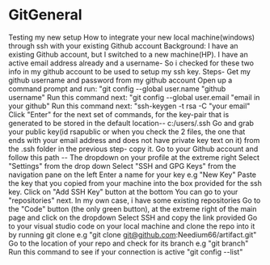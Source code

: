 # GitGeneral
Testing my new setup
How to integrate your new local machine(windows) through ssh with your existing Github account
Background: I have an existing Github account, but I switched to a new machine(HP).
I have an active email address already and a username- So i checked for these two info in my github account to be used to setup my ssh key.
Steps- Get my github username and password from my github account
Open up a command prompt and run: "git config --global user.name "github username"
Run this command next: "git config --global user.email "email in your github"
Run this command next: "ssh-keygen -t rsa -C "your email"
Click "Enter" for the next set of commands, for the key-pair that is generated to be stored in the default location-- c:/users/.ssh
Go and grab your public key(id rsapublic or when you check the 2 files, the one that ends with your email address and does not have private key text on it) from the .ssh folder in the previous step- copy it.
Go to your Github account and follow this path -- 
The dropdown on your profile at the extreme right
Select "Settings" from the drop down
Select "SSH and GPG Keys" from the navigation pane on the left
Enter a name for your key e.g "New Key"
Paste the key that you copied from your machine into the box provided for the ssh key.
Click on "Add SSH Key" button at the bottom
You can go to your "repositories" next. In my own case, i have some existing repositories
Go to the "Code" button (the only green button), at the extreme right of the main page and click on the dropdown
Select SSH and copy the link provided
Go to your visual studio code on your local machine and clone the repo into it by running
git clone  e.g "git clone git@github.com:Needium66/artifact.git"
Go to the location of your repo and check for its branch e.g "git branch"
Run this command to see if your connection is active "git config --list"